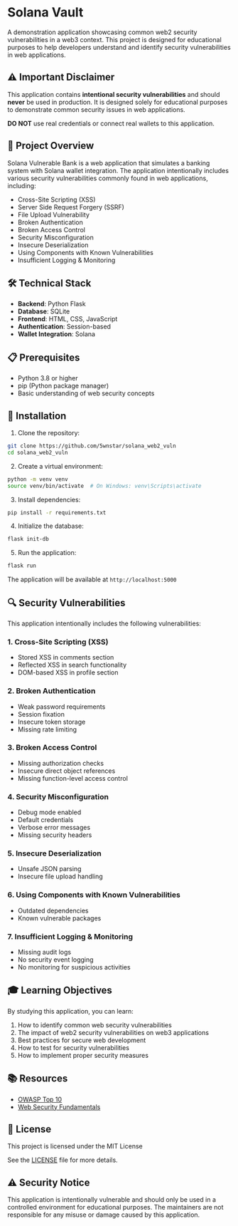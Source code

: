 # Solana Vault

A demonstration application showcasing common web2 security vulnerabilities in a web3 context. This project is designed for educational purposes to help developers understand and identify security vulnerabilities in web applications.

## ⚠️ Important Disclaimer

This application contains **intentional security vulnerabilities** and should **never** be used in production. It is designed solely for educational purposes to demonstrate common security issues in web applications.

**DO NOT** use real credentials or connect real wallets to this application.

## 🎯 Project Overview

Solana Vulnerable Bank is a web application that simulates a banking system with Solana wallet integration. The application intentionally includes various security vulnerabilities commonly found in web applications, including:

- Cross-Site Scripting (XSS)
- Server Side Request Forgery (SSRF)
- File Upload Vulnerability
- Broken Authentication
- Broken Access Control
- Security Misconfiguration
- Insecure Deserialization
- Using Components with Known Vulnerabilities
- Insufficient Logging & Monitoring

## 🛠️ Technical Stack

- **Backend**: Python Flask
- **Database**: SQLite
- **Frontend**: HTML, CSS, JavaScript
- **Authentication**: Session-based
- **Wallet Integration**: Solana

## 📋 Prerequisites

- Python 3.8 or higher
- pip (Python package manager)
- Basic understanding of web security concepts

## 🚀 Installation

1. Clone the repository:
```bash
git clone https://github.com/5wnstar/solana_web2_vuln
cd solana_web2_vuln
```

2. Create a virtual environment:
```bash
python -m venv venv
source venv/bin/activate  # On Windows: venv\Scripts\activate
```

3. Install dependencies:
```bash
pip install -r requirements.txt
```

4. Initialize the database:
```bash
flask init-db
```

5. Run the application:
```bash
flask run
```

The application will be available at `http://localhost:5000`

## 🔍 Security Vulnerabilities

This application intentionally includes the following vulnerabilities:

### 1. Cross-Site Scripting (XSS)
- Stored XSS in comments section
- Reflected XSS in search functionality
- DOM-based XSS in profile section


### 2. Broken Authentication
- Weak password requirements
- Session fixation
- Insecure token storage
- Missing rate limiting

### 3. Broken Access Control
- Missing authorization checks
- Insecure direct object references
- Missing function-level access control

### 4. Security Misconfiguration
- Debug mode enabled
- Default credentials
- Verbose error messages
- Missing security headers

### 5. Insecure Deserialization
- Unsafe JSON parsing
- Insecure file upload handling

### 6. Using Components with Known Vulnerabilities
- Outdated dependencies
- Known vulnerable packages

### 7. Insufficient Logging & Monitoring
- Missing audit logs
- No security event logging
- No monitoring for suspicious activities

## 🎓 Learning Objectives

By studying this application, you can learn:

1. How to identify common web security vulnerabilities
2. The impact of web2 security vulnerabilities on web3 applications
3. Best practices for secure web development
4. How to test for security vulnerabilities
5. How to implement proper security measures

## 📚 Resources

- [OWASP Top 10](https://owasp.org/www-project-top-ten/)
- [Web Security Fundamentals](https://portswigger.net/web-security)


## 📝 License

This project is licensed under the MIT License 

See the [LICENSE](./LICENSE) file for more details.

## ⚠️ Security Notice

This application is intentionally vulnerable and should only be used in a controlled environment for educational purposes. The maintainers are not responsible for any misuse or damage caused by this application.

